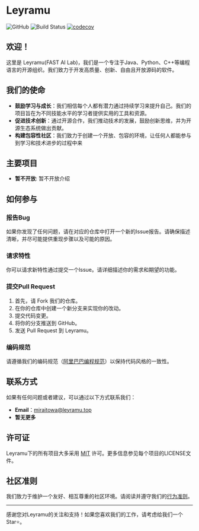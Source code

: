 # Leyramu

![GitHub](https://img.shields.io/github/license/Leyramu/repo?style=flat-square)
![Build Status](https://img.shields.io/github/workflow/status/Leyramu/repo/ci?style=flat-square)
[![codecov](https://codecov.io/gh/Leyramu/repo/branch/main/graph/badge.svg)](https://codecov.io/gh/Leyramu/repo)

## 欢迎！

这里是 Leyramu(FAST AI Lab)，我们是一个专注于Java、Python、C++等编程语言的开源组织。我们致力于开发高质量、创新、自由且开放源码的软件。

## 我们的使命

- **鼓励学习与成长**：我们相信每个人都有潜力通过持续学习来提升自己。我们的项目旨在为不同技能水平的学习者提供实用的工具和资源。
- **促进技术创新**：通过开源合作，我们推动技术的发展，鼓励创新思维，并为开源生态系统做出贡献。
- **构建包容性社区**：我们致力于创建一个开放、包容的环境，让任何人都能参与到学习和技术进步的过程中来

## 主要项目

- **暂不开放**: 暂不开放介绍

## 如何参与

### 报告Bug

如果你发现了任何问题，请在对应的仓库中打开一个新的Issue报告。请确保描述清晰，并尽可能提供重现步骤以及可能的原因。

### 请求特性

你可以请求新特性通过提交一个Issue。请详细描述你的需求和期望的功能。

### 提交Pull Request

1. 首先，请 Fork 我们的仓库。
2. 在你的仓库中创建一个新分支来实现你的改动。
3. 提交代码变更。
4. 将你的分支推送到 GitHub。
5. 发送 Pull Request 到 Leyramu。

### 编码规范

请遵循我们的编码规范（[阿里巴巴编程规范](https://github.com/alibaba/p3c)）以保持代码风格的一致性。

## 联系方式

如果有任何问题或者建议，可以通过以下方式联系我们：

- **Email**：miraitowa@leyramu.top
- **暂无更多**

## 许可证

Leyramu下的所有项目大多采用 [MIT](https://opensource.org/licenses/MIT) 许可。更多信息参见每个项目的LICENSE文件。

## 社区准则

我们致力于维护一个友好、相互尊重的社区环境。请阅读并遵守我们的[行为准则](CODE_OF_CONDUCT.md)。

---

感谢您对Leyramu的关注和支持！如果您喜欢我们的工作，请考虑给我们一个Star⭐。
